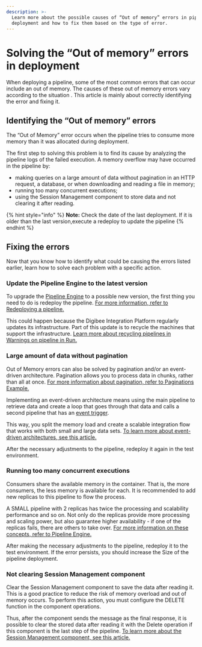 ```yaml
---
description: >-
  Learn more about the possible causes of “Out of memory” errors in pipeline
  deployment and how to fix them based on the type of error.
---
```


# Solving the “Out of memory” errors in deployment

When deploying a pipeline, some of the most common errors that can occur include an out of memory. The causes of these out of memory errors vary according to the situation . This article is mainly about correctly identifying the error and fixing it.

## Identifying the “Out of memory” errors <a href="#h_f619e89a4e" id="h_f619e89a4e"></a>

The “Out of Memory” error occurs when the pipeline tries to consume more memory than it was allocated during deployment.

The first step to solving this problem is to find its cause by analyzing the pipeline logs of the failed execution. A memory overflow may have occurred in the pipeline by:

* making queries on a large amount of data without pagination in an HTTP request, a database, or when downloading and reading a file in memory;
* running too many concurrent executions;
* using the Session Management component to store data and not clearing it after reading.

{% hint style="info" %}
**Note:** Check the date of the last deployment. If it is older than the last version,execute a redeploy to update the pipeline
{% endhint %}

## Fixing the errors <a href="#h_3802136885" id="h_3802136885"></a>

Now that you know how to identify what could be causing the errors listed earlier, learn how to solve each problem with a specific action.

### Update the Pipeline Engine to the latest version <a href="#h_f3ecbbc83c" id="h_f3ecbbc83c"></a>

To upgrade the [Pipeline Engine](https://docs.digibee.com/documentation/platform/pipeline-engine) to a possible new version, the first thing you need to do is redeploy the pipeline. [For more information, refer to Redeploying a pipeline.](https://docs.digibee.com/documentation/run/redeploying-a-pipeline)

This could happen because the Digibee Integration Platform regularly updates its infrastructure. Part of this update is to recycle the machines that support the infrastructure. [Learn more about recycling pipelines in Warnings on pipeline in Run.](https://docs.digibee.com/documentation/run/how-warnings-work-on-pipelines-in-run)

### Large amount of data without pagination <a href="#h_2f9e219c84" id="h_2f9e219c84"></a>

Out of Memory errors can also be solved by pagination and/or an event-driven architecture. Pagination allows you to process data in chunks, rather than all at once. [For more information about pagination, refer to Paginations Example.](https://docs.digibee.com/help-center/tutorials-and-best-practices/paginations-example)

Implementing an event-driven architecture means using the main pipeline to retrieve data and create a loop that goes through that data and calls a second pipeline that has an [event trigger](https://docs.digibee.com/documentation/components/triggers/event-trigger#event-trigger-in-action).

This way, you split the memory load and create a scalable integration flow that works with both small and large data sets. [To learn more about event-driven architectures, see this article.](https://docs.digibee.com/documentation/tutorials-and-best-practices/event-oriented-architecture)

After the necessary adjustments to the pipeline, redeploy it again in the test environment.

### Running too many concurrent executions <a href="#h_ca3feda4fc" id="h_ca3feda4fc"></a>

Consumers share the available memory in the container. That is, the more consumers, the less memory is available for each. It is recommended to add new replicas to this pipeline to flow the process.

A SMALL pipeline with 2 replicas has twice the processing and scalability performance and so on. Not only do the replicas provide more processing and scaling power, but also guarantee higher availability - if one of the replicas fails, there are others to take over. [For more information on these concepts, refer to Pipeline Engine.](https://docs.digibee.com/documentation/platform/pipeline-engine#operation-architecture)

After making the necessary adjustments to the pipeline, redeploy it to the test environment. If the error persists, you should increase the Size of the pipeline deployment.

### Not clearing Session Management component <a href="#h_ffdff6e5bf" id="h_ffdff6e5bf"></a>

Clear the Session Management component to save the data after reading it. This is a good practice to reduce the risk of memory overload and out of memory occurs. To perform this action, you must configure the DELETE function in the component operations.

Thus, after the component sends the message as the final response, it is possible to clear the stored data after reading it with the Delete operation if this component is the last step of the pipeline. [To learn more about the Session Management component, see this article.](https://docs.digibee.com/documentation/components/structured-data/session-management)
